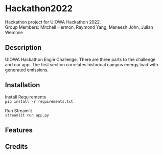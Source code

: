 # Hackathon2022
Hackathon project for UIOWA Hackathon 2022.   
Group Members: Mitchell Hermon, Raymond Yang, Maneesh John, Julian Wemmie

## Description
UIOWA Hackathon Engie Challenge. There are three parts to the challenge and our app. The first section correlates historical campus energy load with generated emissions. 

## Installation
Install Requirements   
`pip install -r requirements.txt`

Run Streamlit   
`streamlit run app.py`

## Features

## Credits

